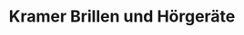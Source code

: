 ---
title: "Kramer Brillen und Hörgeräte"
url: /montabaur/kramer-brillen-und-hoergeraete/
shop: Optiker
---